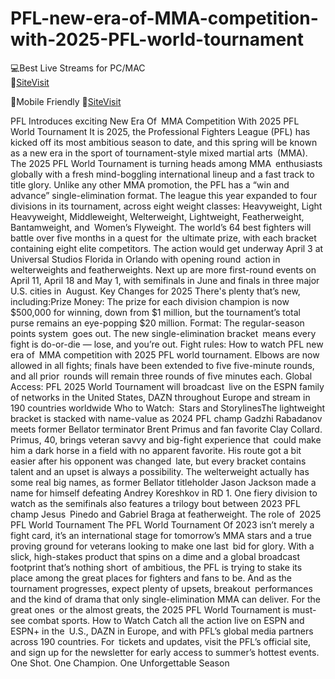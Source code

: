 # PFL-new-era-of-MMA-competition-with-2025-PFL-world-tournament


💻Best Live Streams for PC/MAC  
🔴[SiteVisit](https://rb.gy/na37tv)

📲Mobile  Friendly
🔴[SiteVisit](https://rb.gy/na37tv)


PFL Introduces exciting New Era Of MMA Competition With 2025 PFL World Tournament
It is 2025, the Professional Fighters League (PFL) has kicked off its most ambitious season to date, and this spring will be known as a new era in the sport of tournament-style mixed martial arts (MMA). The 2025 PFL World Tournament is turning heads among MMA enthusiasts globally with a fresh mind-boggling international lineup and a fast track to title glory. Unlike any other MMA promotion, the PFL has a “win and advance” single-elimination format. The league this year expanded to four divisions in its tournament, across eight weight classes: Heavyweight, Light Heavyweight, Middleweight, Welterweight, Lightweight, Featherweight, Bantamweight, and Women’s Flyweight. The world’s 64 best fighters will battle over five months in a quest for the ultimate prize, with each bracket containing eight elite competitors. The action would get underway April 3 at Universal Studios Florida in Orlando with opening round action in welterweights and featherweights. Next up are more first-round events on April 11, April 18 and May 1, with semifinals in June and finals in three major U.S. cities in August. Key Changes for 2025 There's plenty that’s new, including:Prize Money: The prize for each division champion is now $500,000 for winning, down from $1 million, but the tournament’s total purse remains an eye-popping $20 million. Format: The regular-season points system goes out. The new single-elimination bracket means every fight is do-or-die — lose, and you’re out. Fight rules: 
How to watch PFL new era of MMA competition with 2025 PFL world tournament.
 Elbows are now allowed in all fights; finals have been extended to five five-minute rounds, and all prior rounds will remain three rounds of five minutes each. Global Access: PFL 2025 World Tournament will broadcast live on the ESPN family of networks in the United States, DAZN throughout Europe and stream in 190 countries worldwide Who to Watch: Stars and StorylinesThe lightweight bracket is stacked with name-value as 2024 PFL champ Gadzhi Rabadanov meets former Bellator terminator Brent Primus and fan favorite Clay Collard. Primus, 40, brings veteran savvy and big-fight experience that could make him a dark horse in a field with no apparent favorite. His route got a bit easier after his opponent was changed late, but every bracket contains talent and an upset is always a possibility. The welterweight actually has some real big names, as former Bellator titleholder Jason Jackson made a name for himself defeating Andrey Koreshkov in RD 1. One fiery division to watch as the semifinals also features a trilogy bout between 2023 PFL champ Jesus Pinedo and Gabriel Braga at featherweight.
The role of 2025 PFL World Tournament
The PFL World Tournament Of 2023 isn’t merely a fight card, it’s an international stage for tomorrow’s MMA stars and a true proving ground for veterans looking to make one last bid for glory. With a slick, high-stakes product that spins on a dime and a global broadcast footprint that’s nothing short of ambitious, the PFL is trying to stake its place among the great places for fighters and fans to be.
And as the tournament progresses, expect plenty of upsets, breakout performances and the kind of drama that only single-elimination MMA can deliver. For the great ones or the almost greats, the 2025 PFL World Tournament is must-see combat sports.
How to Watch
Catch all the action live on ESPN and ESPN+ in the U.S., DAZN in Europe, and with PFL’s global media partners across 190 countries. For tickets and updates, visit the PFL’s official site, and sign up for the newsletter for early access to summer’s hottest events.
One Shot. One Champion. One Unforgettable Season
